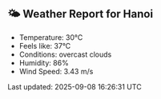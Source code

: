 <!-- WEATHER-START -->
## 🌤 Weather Report for Hanoi

- Temperature: 30°C
- Feels like: 37°C
- Conditions: overcast clouds
- Humidity: 86%
- Wind Speed: 3.43 m/s

Last updated: 2025-09-08 16:26:31 UTC
<!-- WEATHER-END -->
